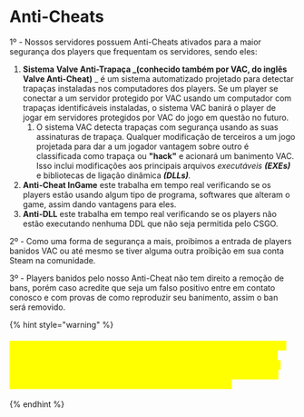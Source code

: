 # Anti-Cheats

1º - Nossos servidores possuem Anti-Cheats ativados para a maior segurança dos players que frequentam os servidores, sendo eles:

1. **Sistema** **Valve Anti-Trapaça **_**(conhecido também por VAC, do inglês Valve Anti-Cheat)** _ é um sistema automatizado projetado para detectar trapaças instaladas nos computadores dos players. Se um player se conectar a um servidor protegido por VAC usando um computador com trapaças identificáveis instaladas, o sistema VAC banirá o player de jogar em servidores protegidos por VAC do jogo em questão no futuro.
   1. O sistema VAC detecta trapaças com segurança usando as suas assinaturas de trapaça. Qualquer modificação de terceiros a um jogo projetada para dar a um jogador vantagem sobre outro é classificada como trapaça ou **"hack"** e acionará um banimento VAC. Isso inclui modificações aos principais arquivos _executáveis **(EXEs)**_ e bibliotecas de ligação dinâmica _**(DLLs)**._
2. **Anti-Cheat InGame** este trabalha em tempo real verificando se os players estão usando algum tipo de programa, softwares que alteram o game, assim dando vantagens para eles.
3. **Anti-DLL** este trabalha em tempo real verificando se os players não estão executando nenhuma DDL que não seja permitida pelo CSGO.

2º - Como uma forma de segurança a mais, proibimos a entrada de players banidos VAC ou até mesmo se tiver alguma outra proibição em sua conta Steam na comunidade.

3º - Players banidos pelo nosso Anti-Cheat não tem direito a remoção de bans, porém caso acredite que seja um falso positivo entre em contato conosco e com provas de como reproduzir seu banimento, assim o ban será removido.

{% hint style="warning" %}
#### <mark style="color:yellow;">Atualmente estamos testando a imunidade para players com privilégios que receberam Game Bans em outros jogos. Ou seja, sendo VIP e tem Game Ban em outro jogo você ainda pode jogar em nossos servidores.</mark> <mark style="color:yellow;"></mark> <mark style="color:yellow;">Este privilégios esta sendo testado ainda e veremos como vai ficar no futuro, qualquer problema será removido esta imunidade.</mark>
{% endhint %}
